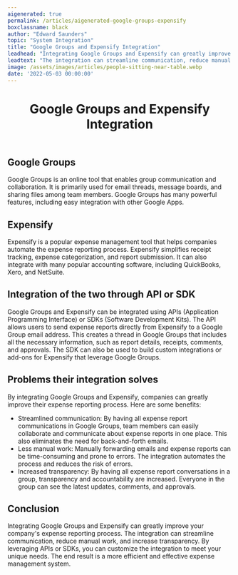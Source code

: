 ```yaml
---
aigenerated: true
permalink: /articles/aigenerated-google-groups-expensify
boxclassname: black
author: "Edward Saunders"
topic: "System Integration"
title: "Google Groups and Expensify Integration"
leadhead: "Integrating Google Groups and Expensify can greatly improve your company's expense reporting process"
leadtext: "The integration can streamline communication, reduce manual work, and increase transparency. By leveraging APIs or SDKs, you can customize the integration to meet your unique needs. The end result is a more efficient and effective expense management system."
image: /assets/images/articles/people-sitting-near-table.webp
date: '2022-05-03 00:00:00'
---
```

<div class="arttext">	<header>
		<h1>Google Groups and Expensify Integration</h1>
	</header>
	<main>
		<section>
			<h2>Google Groups</h2>
			<p>Google Groups is an online tool that enables group communication and collaboration. It is primarily used for email threads, message boards, and sharing files among team members. Google Groups has many powerful features, including easy integration with other Google Apps.</p>
		</section>
		<section>
			<h2>Expensify</h2>
			<p>Expensify is a popular expense management tool that helps companies automate the expense reporting process. Expensify simplifies receipt tracking, expense categorization, and report submission. It can also integrate with many popular accounting software, including QuickBooks, Xero, and NetSuite.</p>
		</section>
		<section>
			<h2>Integration of the two through API or SDK</h2>
			<p>Google Groups and Expensify can be integrated using APIs (Application Programming Interface) or SDKs (Software Development Kits). The API allows users to send expense reports directly from Expensify to a Google Group email address. This creates a thread in Google Groups that includes all the necessary information, such as report details, receipts, comments, and approvals. The SDK can also be used to build custom integrations or add-ons for Expensify that leverage Google Groups.</p>
		</section>
		<section>
			<h2>Problems their integration solves</h2>
			<p>By integrating Google Groups and Expensify, companies can greatly improve their expense reporting process. Here are some benefits:</p>
			<ul>
				<li>Streamlined communication: By having all expense report communications in Google Groups, team members can easily collaborate and communicate about expense reports in one place. This also eliminates the need for back-and-forth emails.</li>
				<li>Less manual work: Manually forwarding emails and expense reports can be time-consuming and prone to errors. The integration automates the process and reduces the risk of errors.</li>
				<li>Increased transparency: By having all expense report conversations in a group, transparency and accountability are increased. Everyone in the group can see the latest updates, comments, and approvals.</li>
			</ul>
		</section>
		<section>
			<h2>Conclusion</h2>
			<p>Integrating Google Groups and Expensify can greatly improve your company's expense reporting process. The integration can streamline communication, reduce manual work, and increase transparency. By leveraging APIs or SDKs, you can customize the integration to meet your unique needs. The end result is a more efficient and effective expense management system.</p>
		</section>
	</main>
</div>